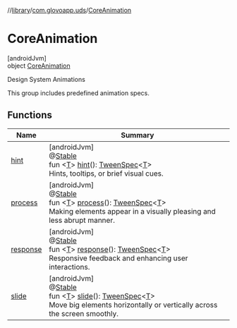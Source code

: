 //[library](../../../index.md)/[com.glovoapp.uds](../index.md)/[CoreAnimation](index.md)

# CoreAnimation

[androidJvm]\
object [CoreAnimation](index.md)

Design System Animations

This group includes predefined animation specs.

## Functions

| Name | Summary |
|---|---|
| [hint](hint.md) | [androidJvm]<br>@[Stable](https://developer.android.com/reference/kotlin/androidx/compose/runtime/Stable.html)<br>fun &lt;[T](hint.md)&gt; [hint](hint.md)(): [TweenSpec](https://developer.android.com/reference/kotlin/androidx/compose/animation/core/TweenSpec.html)&lt;[T](hint.md)&gt;<br>Hints, tooltips, or brief visual cues. |
| [process](process.md) | [androidJvm]<br>@[Stable](https://developer.android.com/reference/kotlin/androidx/compose/runtime/Stable.html)<br>fun &lt;[T](process.md)&gt; [process](process.md)(): [TweenSpec](https://developer.android.com/reference/kotlin/androidx/compose/animation/core/TweenSpec.html)&lt;[T](process.md)&gt;<br>Making elements appear in a visually pleasing and less abrupt manner. |
| [response](response.md) | [androidJvm]<br>@[Stable](https://developer.android.com/reference/kotlin/androidx/compose/runtime/Stable.html)<br>fun &lt;[T](response.md)&gt; [response](response.md)(): [TweenSpec](https://developer.android.com/reference/kotlin/androidx/compose/animation/core/TweenSpec.html)&lt;[T](response.md)&gt;<br>Responsive feedback and enhancing user interactions. |
| [slide](slide.md) | [androidJvm]<br>@[Stable](https://developer.android.com/reference/kotlin/androidx/compose/runtime/Stable.html)<br>fun &lt;[T](slide.md)&gt; [slide](slide.md)(): [TweenSpec](https://developer.android.com/reference/kotlin/androidx/compose/animation/core/TweenSpec.html)&lt;[T](slide.md)&gt;<br>Move big elements horizontally or vertically across the screen smoothly. |
